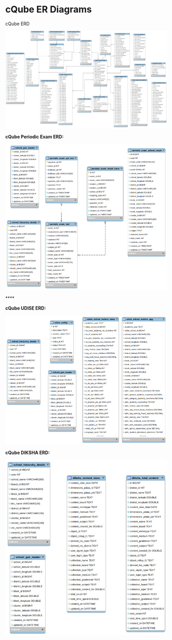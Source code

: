 # cQube ER Diagrams

cQube ERD

![](../.gitbook/assets/image%20%287%29.png)



**cQube Periodic Exam ERD:**

![](../.gitbook/assets/image%20%2810%29.png)

\*\*\*\*

**cQube UDISE ERD:**

![](../.gitbook/assets/image%20%288%29.png)



**cQube DIKSHA ERD:**

![](../.gitbook/assets/image%20%289%29.png)

